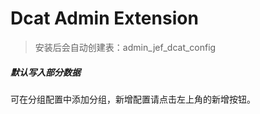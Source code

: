 # Dcat Admin Extension

> 安装后会自动创建表：admin_jef_dcat_config

##### 默认写入部分数据
可在分组配置中添加分组，新增配置请点击左上角的新增按钮。




